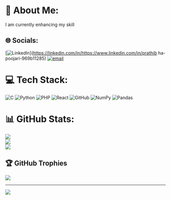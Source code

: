 # 💫 About Me:
I am currently enhancing my skill


## 🌐 Socials:
[![LinkedIn](https://img.shields.io/badge/LinkedIn-%230077B5.svg?logo=linkedin&logoColor=white)](https://linkedin.com/in/https://www.linkedin.com/in/prathib ha-poojari-969b11285) [![email](https://img.shields.io/badge/Email-D14836?logo=gmail&logoColor=white)](mailto:prathin8762418820p@gmail.com) 

# 💻 Tech Stack:
![C](https://img.shields.io/badge/c-%2300599C.svg?style=plastic&logo=c&logoColor=white) ![Python](https://img.shields.io/badge/python-3670A0?style=plastic&logo=python&logoColor=ffdd54) ![PHP](https://img.shields.io/badge/php-%23777BB4.svg?style=plastic&logo=php&logoColor=white) ![React](https://img.shields.io/badge/react-%2320232a.svg?style=plastic&logo=react&logoColor=%2361DAFB) ![GitHub](https://img.shields.io/badge/github-%23121011.svg?style=plastic&logo=github&logoColor=white) ![NumPy](https://img.shields.io/badge/numpy-%23013243.svg?style=plastic&logo=numpy&logoColor=white) ![Pandas](https://img.shields.io/badge/pandas-%23150458.svg?style=plastic&logo=pandas&logoColor=white)
# 📊 GitHub Stats:
![](https://github-readme-stats.vercel.app/api?username=Prathibha-Poojari&theme=github_dark_dimmed&hide_border=false&include_all_commits=true&count_private=true)<br/>
![](https://nirzak-streak-stats.vercel.app/?user=Prathibha-Poojari&theme=github_dark_dimmed&hide_border=false)<br/>
![](https://github-readme-stats.vercel.app/api/top-langs/?username=Prathibha-Poojari&theme=github_dark_dimmed&hide_border=false&include_all_commits=true&count_private=true&layout=compact)

## 🏆 GitHub Trophies
![](https://github-profile-trophy.vercel.app/?username=Prathibha-Poojari&theme=radical&no-frame=false&no-bg=true&margin-w=4)

---
[![](https://visitcount.itsvg.in/api?id=Prathibha-Poojari&icon=0&color=0)](https://visitcount.itsvg.in)

<!-- Proudly created with GPRM ( https://gprm.itsvg.in ) -->
